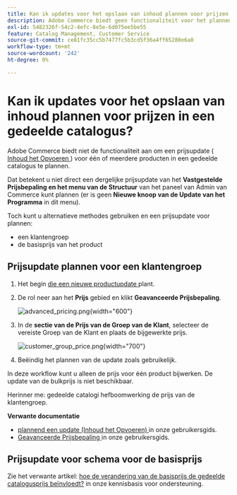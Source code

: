 ```yaml
---
title: Kan ik updates voor het opslaan van inhoud plannen voor prijzen in een gedeelde catalogus?
description: Adobe Commerce biedt geen functionaliteit voor het plannen van een prijsupdate ([content Staging](https://experienceleague.adobe.com/docs/commerce-admin/content-design/staging/content-staging.html)) voor een of meer producten in een gedeelde catalogus.
exl-id: 5482326f-54c2-4efc-8e5e-6d075ee5be55
feature: Catalog Management, Customer Service
source-git-commit: ce81fc35cc5b7477fc5b3cd5f36a4ff65280e6a0
workflow-type: tm+mt
source-wordcount: '242'
ht-degree: 0%

---
```


# Kan ik updates voor het opslaan van inhoud plannen voor prijzen in een gedeelde catalogus?

Adobe Commerce biedt niet de functionaliteit aan om een prijsupdate ([ Inhoud het Opvoeren ](https://experienceleague.adobe.com/docs/commerce-admin/content-design/staging/content-staging.html)) voor één of meerdere producten in een gedeelde catalogus te plannen.

Dat betekent u niet direct een dergelijke prijsupdate van het **Vastgestelde Prijsbepaling en het menu van de Structuur** van het paneel van Admin van Commerce kunt plannen (er is geen **Nieuwe knoop van de Update van het Programma** in dit menu).

Toch kunt u alternatieve methodes gebruiken en een prijsupdate voor plannen:

* een klantengroep
* de basisprijs van het product

## Prijsupdate plannen voor een klantengroep

1. Het begin [ die een nieuwe productupdate ](https://experienceleague.adobe.com/docs/commerce-admin/content-design/staging/content-staging-scheduled-update.html) plant.
1. De rol neer aan het **Prijs** gebied en klikt **Geavanceerde Prijsbepaling**.

   ![ advanced_pricing.png ](assets/advanced_pricing.png){width="600"}

1. In de **sectie van de Prijs van de Groep van de Klant**, selecteer de vereiste Groep van de Klant en plaats de bijgewerkte prijs.

   ![ customer_group_price.png ](assets/customer_group_price.png){width="700"}

1. Beëindig het plannen van de update zoals gebruikelijk.

In deze workflow kunt u alleen de prijs voor één product bijwerken. De update van de bulkprijs is niet beschikbaar.

Herinner me: gedeelde catalogi hefboomwerking de prijs van de klantengroep.

**Verwante documentatie**

* [ plannend een update (Inhoud het Opvoeren) ](https://experienceleague.adobe.com/docs/commerce-admin/content-design/staging/content-staging-scheduled-update.html) in onze gebruikersgids.
* [ Geavanceerde Prijsbepaling ](https://experienceleague.adobe.com/docs/commerce-admin/catalog/products/pricing/pricing-advanced.html) in onze gebruikersgids.

## Prijsupdate voor schema voor de basisprijs

Zie het verwante artikel: [ hoe de verandering van de basisprijs de gedeelde catalogusprijs beïnvloedt?](/help/faq/general/base-price-change-affect-on-shared-catalog-price.md) in onze kennisbasis voor ondersteuning.
